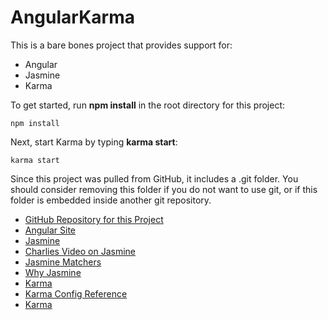 AngularKarma
============

This is a bare bones project that provides support for:

- Angular
- Jasmine
- Karma

To get started, run **npm install** in the root directory for this
project:

	npm install

Next, start Karma by typing **karma start**:

	karma start

Since this project was pulled from GitHub, it includes a .git folder. You should
consider removing this folder if you do not want to use git, or if this folder
is embedded inside another git repository.

- [GitHub Repository for this Project](https://github.com/charliecalvert/AngularKarma)
- [Angular Site](http://www.angularjs.org/)
- [Jasmine](http://pivotal.github.io/jasmine/)
- [Charlies Video on Jasmine](http://youtu.be/W1p6T_KXLyI)
- [Jasmine Matchers](https://github.com/JamieMason/Jasmine-Matchers)
- [Why Jasmine](https://github.com/pivotal/jasmine/wiki/Background)
- [Karma](http://karma-runner.github.io/0.10/index.html)
- [Karma Config Reference](http://karma-runner.github.io/0.8/config/configuration-file.html)
- [Karma](https://github.com/karma-runner)

